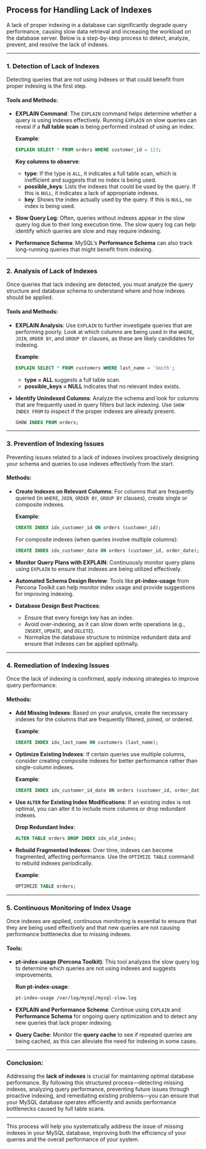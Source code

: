 ## **Process for Handling Lack of Indexes**

A lack of proper indexing in a database can significantly degrade query performance, causing slow data retrieval and increasing the workload on the database server. Below is a step-by-step process to detect, analyze, prevent, and resolve the lack of indexes.

---

### 1. **Detection of Lack of Indexes**

Detecting queries that are not using indexes or that could benefit from proper indexing is the first step.

#### Tools and Methods:
- **EXPLAIN Command**: The `EXPLAIN` command helps determine whether a query is using indexes effectively. Running `EXPLAIN` on slow queries can reveal if a **full table scan** is being performed instead of using an index.

  **Example**:
  ```sql
  EXPLAIN SELECT * FROM orders WHERE customer_id = 123;
  ```

  **Key columns to observe**:
  - **type**: If the type is `ALL`, it indicates a full table scan, which is inefficient and suggests that no index is being used.
  - **possible_keys**: Lists the indexes that could be used by the query. If this is `NULL`, it indicates a lack of appropriate indexes.
  - **key**: Shows the index actually used by the query. If this is `NULL`, no index is being used.

- **Slow Query Log**: Often, queries without indexes appear in the slow query log due to their long execution time. The slow query log can help identify which queries are slow and may require indexing.

- **Performance Schema**: MySQL’s **Performance Schema** can also track long-running queries that might benefit from indexing.

---

### 2. **Analysis of Lack of Indexes**

Once queries that lack indexing are detected, you must analyze the query structure and database schema to understand where and how indexes should be applied.

#### Tools and Methods:
- **EXPLAIN Analysis**: Use `EXPLAIN` to further investigate queries that are performing poorly. Look at which columns are being used in the `WHERE`, `JOIN`, `ORDER BY`, and `GROUP BY` clauses, as these are likely candidates for indexing.
  
  **Example**:
  ```sql
  EXPLAIN SELECT * FROM customers WHERE last_name = 'Smith';
  ```
  - **type = ALL** suggests a full table scan.
  - **possible_keys = NULL** indicates that no relevant index exists.

- **Identify Unindexed Columns**: Analyze the schema and look for columns that are frequently used in query filters but lack indexing. Use `SHOW INDEX FROM` to inspect if the proper indexes are already present.
  ```sql
  SHOW INDEX FROM orders;
  ```

---

### 3. **Prevention of Indexing Issues**

Preventing issues related to a lack of indexes involves proactively designing your schema and queries to use indexes effectively from the start.

#### Methods:
- **Create Indexes on Relevant Columns**: For columns that are frequently queried (in `WHERE`, `JOIN`, `ORDER BY`, `GROUP BY` clauses), create single or composite indexes.
  
  **Example**:
  ```sql
  CREATE INDEX idx_customer_id ON orders (customer_id);
  ```
  For composite indexes (when queries involve multiple columns):
  ```sql
  CREATE INDEX idx_customer_date ON orders (customer_id, order_date);
  ```

- **Monitor Query Plans with EXPLAIN**: Continuously monitor query plans using `EXPLAIN` to ensure that indexes are being utilized effectively.

- **Automated Schema Design Review**: Tools like **pt-index-usage** from Percona Toolkit can help monitor index usage and provide suggestions for improving indexing.

- **Database Design Best Practices**:
  - Ensure that every foreign key has an index.
  - Avoid over-indexing, as it can slow down write operations (e.g., `INSERT`, `UPDATE`, and `DELETE`).
  - Normalize the database structure to minimize redundant data and ensure that indexes can be applied optimally.

---

### 4. **Remediation of Indexing Issues**

Once the lack of indexing is confirmed, apply indexing strategies to improve query performance.

#### Methods:
- **Add Missing Indexes**: Based on your analysis, create the necessary indexes for the columns that are frequently filtered, joined, or ordered.
  
  **Example**:
  ```sql
  CREATE INDEX idx_last_name ON customers (last_name);
  ```

- **Optimize Existing Indexes**: If certain queries use multiple columns, consider creating composite indexes for better performance rather than single-column indexes.

  **Example**:
  ```sql
  CREATE INDEX idx_customer_id_date ON orders (customer_id, order_date);
  ```

- **Use `ALTER` for Existing Index Modifications**: If an existing index is not optimal, you can alter it to include more columns or drop redundant indexes.
  
  **Drop Redundant Index**:
  ```sql
  ALTER TABLE orders DROP INDEX idx_old_index;
  ```

- **Rebuild Fragmented Indexes**: Over time, indexes can become fragmented, affecting performance. Use the `OPTIMIZE TABLE` command to rebuild indexes periodically.
  
  **Example**:
  ```sql
  OPTIMIZE TABLE orders;
  ```

---

### 5. **Continuous Monitoring of Index Usage**

Once indexes are applied, continuous monitoring is essential to ensure that they are being used effectively and that new queries are not causing performance bottlenecks due to missing indexes.

#### Tools:
- **pt-index-usage (Percona Toolkit)**: This tool analyzes the slow query log to determine which queries are not using indexes and suggests improvements.
  
  **Run pt-index-usage**:
  ```bash
  pt-index-usage /var/log/mysql/mysql-slow.log
  ```

- **EXPLAIN and Performance Schema**: Continue using `EXPLAIN` and **Performance Schema** for ongoing query optimization and to detect any new queries that lack proper indexing.

- **Query Cache**: Monitor the **query cache** to see if repeated queries are being cached, as this can alleviate the need for indexing in some cases.

---

### Conclusion:
Addressing the **lack of indexes** is crucial for maintaining optimal database performance. By following this structured process—detecting missing indexes, analyzing query performance, preventing future issues through proactive indexing, and remediating existing problems—you can ensure that your MySQL database operates efficiently and avoids performance bottlenecks caused by full table scans.

---

This process will help you systematically address the issue of missing indexes in your MySQL database, improving both the efficiency of your queries and the overall performance of your system.
